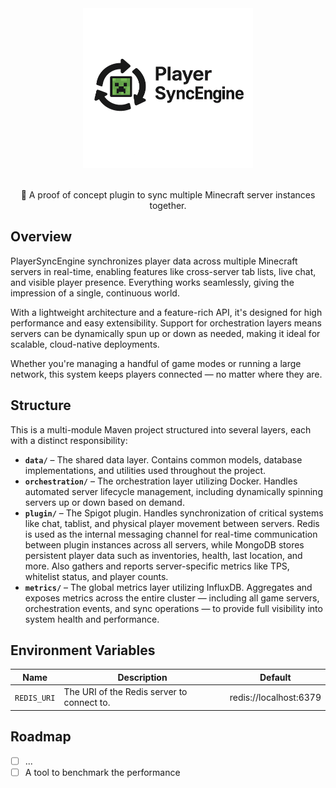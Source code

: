 <div align=center>
    <img src="./logo.png" width="272" height="256">
    <br /><br />
    <p>🔄 A proof of concept plugin to sync multiple Minecraft server instances together.</p>
</div>

## Overview

PlayerSyncEngine synchronizes player data across multiple Minecraft servers in real-time, enabling features like cross-server tab lists, live chat, and visible player presence. Everything works seamlessly, giving the impression of a single, continuous world.

With a lightweight architecture and a feature-rich API, it's designed for high performance and easy extensibility. Support for orchestration layers means servers can be dynamically spun up or down as needed, making it ideal for scalable, cloud-native deployments.

Whether you're managing a handful of game modes or running a large network, this system keeps players connected — no matter where they are.

## Structure

This is a multi-module Maven project structured into several layers, each with a distinct responsibility:
- **`data/`** – The shared data layer. Contains common models, database implementations, and utilities used throughout the project.
- **`orchestration/`** – The orchestration layer utilizing Docker. Handles automated server lifecycle management, including dynamically spinning servers up or down based on demand.
- **`plugin/`** – The Spigot plugin. Handles synchronization of critical systems like chat, tablist, and physical player movement between servers. Redis is used as the internal messaging channel for real-time communication between plugin instances across all servers, while MongoDB stores persistent player data such as inventories, health, last location, and more. Also gathers and reports server-specific metrics like TPS, whitelist status, and player counts.
- **`metrics/`** – The global metrics layer utilizing InfluxDB. Aggregates and exposes metrics across the entire cluster — including all game servers, orchestration events, and sync operations — to provide full visibility into system health and performance.

## Environment Variables

| Name        | Description                                | Default                |
|-------------|--------------------------------------------|------------------------|
| `REDIS_URI` | The URI of the Redis server to connect to. | redis://localhost:6379 |

## Roadmap
- [ ] ...
- [ ] A tool to benchmark the performance